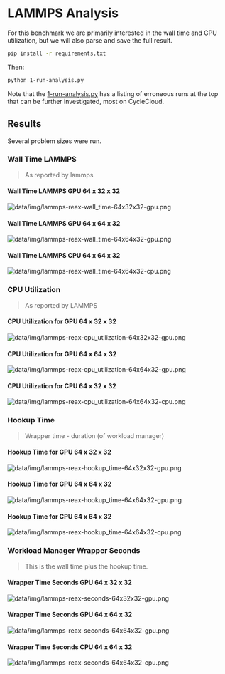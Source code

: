 # LAMMPS Analysis

For this benchmark we are primarily interested in the wall time and CPU utilization, but we will also parse and save the full result.

```bash
pip install -r requirements.txt
```

Then:

```bash
python 1-run-analysis.py
```

Note that the [1-run-analysis.py](1-run-analysis.py) has a listing of erroneous runs at the top that can be further investigated, most on CycleCloud. 

## Results

Several problem sizes were run.

### Wall Time LAMMPS

> As reported by lammps

#### Wall Time LAMMPS GPU 64 x 32 x 32

![data/img/lammps-reax-wall_time-64x32x32-gpu.png](data/img/lammps-reax-wall_time-64x32x32-gpu.png)

#### Wall Time LAMMPS GPU 64 x 64 x 32

![data/img/lammps-reax-wall_time-64x64x32-gpu.png](data/img/lammps-reax-wall_time-64x64x32-gpu.png)

#### Wall Time LAMMPS CPU 64 x 64 x 32

![data/img/lammps-reax-wall_time-64x64x32-cpu.png](data/img/lammps-reax-wall_time-64x64x32-cpu.png)

### CPU Utilization

> As reported by LAMMPS

#### CPU Utilization for GPU 64 x 32 x 32

![data/img/lammps-reax-cpu_utilization-64x32x32-gpu.png](data/img/lammps-reax-cpu_utilization-64x32x32-gpu.png)

#### CPU Utilization for GPU 64 x 64 x 32

![data/img/lammps-reax-cpu_utilization-64x64x32-gpu.png](data/img/lammps-reax-cpu_utilization-64x64x32-gpu.png)

#### CPU Utilization for CPU 64 x 32 x 32

![data/img/lammps-reax-cpu_utilization-64x64x32-cpu.png](data/img/lammps-reax-cpu_utilization-64x64x32-cpu.png)

### Hookup Time

> Wrapper time - duration (of workload manager)

#### Hookup Time for GPU 64 x 32 x 32

![data/img/lammps-reax-hookup_time-64x32x32-gpu.png](data/img/lammps-reax-hookup_time-64x32x32-gpu.png)

#### Hookup Time for GPU 64 x 64 x 32

![data/img/lammps-reax-hookup_time-64x64x32-gpu.png](data/img/lammps-reax-hookup_time-64x64x32-gpu.png)

#### Hookup Time for CPU 64 x 64 x 32

![data/img/lammps-reax-hookup_time-64x64x32-cpu.png](data/img/lammps-reax-hookup_time-64x64x32-cpu.png)

### Workload Manager Wrapper Seconds

> This is the wall time plus the hookup time.

#### Wrapper Time Seconds GPU 64 x 32 x 32

![data/img/lammps-reax-seconds-64x32x32-gpu.png](data/img/lammps-reax-seconds-64x32x32-gpu.png)

#### Wrapper Time Seconds GPU 64 x 64 x 32

![data/img/lammps-reax-seconds-64x64x32-gpu.png](data/img/lammps-reax-seconds-64x64x32-gpu.png)

#### Wrapper Time Seconds CPU 64 x 64 x 32

![data/img/lammps-reax-seconds-64x64x32-cpu.png](data/img/lammps-reax-seconds-64x64x32-cpu.png)

